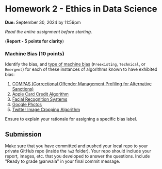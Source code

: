 # Homework 2 - Ethics in Data Science
**Due:** September 30, 2024 by 11:59pm

*Read the entire assignment before starting.*

(**Report - 5 points for clarity**)

### Machine Bias  (10 points)

Identify the bias, and [type of machine bias](https://web.archive.org/web/20240614111418/https://nissenbaum.tech.cornell.edu/papers/Bias%20in%20Computer%20Systems.pdf) (`Preexisting`, `Technical`, or `Emergent`) for each of these instances of algorithms known to have exhibited bias:

1. [COMPAS (Correctional Offender Management Profiling for Alternative Sanctions)](https://web.archive.org/web/20240630145925/https://www.propublica.org/article/machine-bias-risk-assessments-in-criminal-sentencing)
2. [Apple Card Credit Algorithm](https://www.wired.com/story/the-apple-card-didnt-see-genderand-thats-the-problem/)
3. [Facial Recognition Systems](http://gendershades.org/)
4. [Google Photos](https://www.theverge.com/2018/1/12/16882408/google-racist-gorillas-photo-recognition-algorithm-ai)
5. [Twitter Image Cropping Algorithm](https://www.cbsnews.com/news/twitter-kills-its-automatic-cropping-feature-after-complaints/)

Ensure to explain your rationale for assigning a specific bias label.

## Submission

Make sure that you have committed and pushed your local repo to your private GitHub repo (inside the `hw2` folder).  Your repo should include your report, images, etc. that you developed to answer the questions.  Include "Ready to grade @anwala" in your final commit message. 
